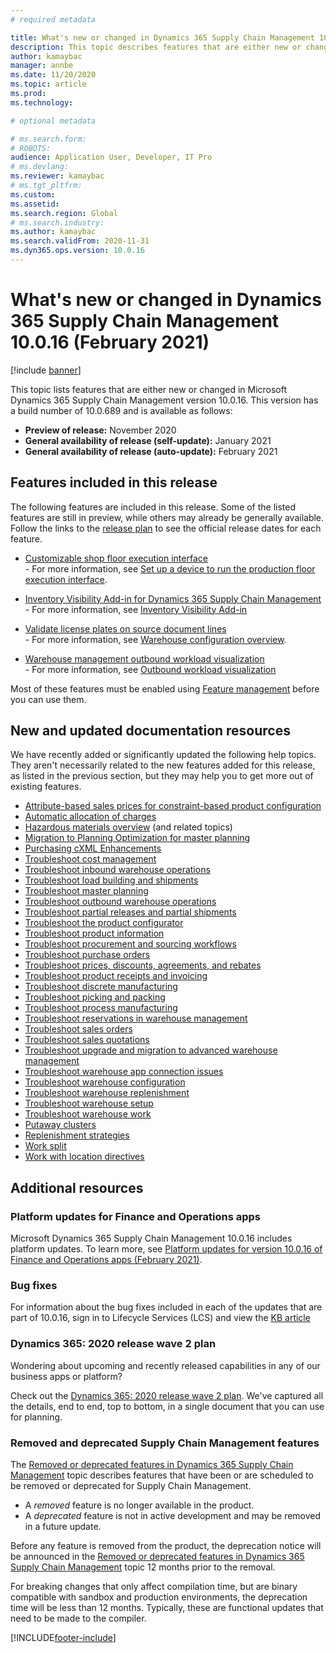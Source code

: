 ```yaml
---
# required metadata

title: What's new or changed in Dynamics 365 Supply Chain Management 10.0.16 (February 2021) 
description: This topic describes features that are either new or changed in Dynamics 365 Supply Chain Management 10.0.16. 
author: kamaybac
manager: annbe
ms.date: 11/20/2020
ms.topic: article
ms.prod: 
ms.technology: 

# optional metadata

# ms.search.form: 
# ROBOTS: 
audience: Application User, Developer, IT Pro
# ms.devlang: 
ms.reviewer: kamaybac
# ms.tgt_pltfrm: 
ms.custom: 
ms.assetid: 
ms.search.region: Global
# ms.search.industry: 
ms.author: kamaybac
ms.search.validFrom: 2020-11-31 
ms.dyn365.ops.version: 10.0.16
---
```


# What's new or changed in Dynamics 365 Supply Chain Management 10.0.16 (February 2021)

[!include [banner](../includes/banner.md)]

This topic lists features that are either new or changed in Microsoft Dynamics 365 Supply Chain Management version 10.0.16. This version has a build number of 10.0.689 and is available as follows:

- **Preview of release:** November 2020
- **General availability of release (self-update):** January 2021
- **General availability of release (auto-update):** February 2021

## Features included in this release

The following features are included in this release. Some of the listed features are still in preview, while others may already be generally available. Follow the links to the [release plan](https://docs.microsoft.com/dynamics365-release-plan/2020wave2/finance-operations/dynamics365-supply-chain-management/planned-features) to see the official release dates for each feature.

- [Customizable shop floor execution interface](https://docs.microsoft.com/dynamics365-release-plan/2020wave2/finance-operations/dynamics365-supply-chain-management/customizable-shop-floor-execution-interface)<br> - For more information, see [Set up a device to run the production floor execution interface](../production-control/production-floor-execution-setup.md).

- [Inventory Visibility Add-in for Dynamics 365 Supply Chain Management](https://docs.microsoft.com/dynamics365-release-plan/2020wave2/finance-operations/dynamics365-supply-chain-management/inventory-visibility-add-in-dynamics-365-supply-chain-management-preview)<br> - For more information, see [Inventory Visibility Add-in](../inventory/inventory-visibility.md)

- [Validate license plates on source document lines](https://docs.microsoft.com/dynamics365-release-plan/2020wave2/finance-operations/dynamics365-supply-chain-management/validate-license-plates-source-document-lines)<br> - For more information, see [Warehouse configuration overview](../warehousing/warehouse-configuration.md).

- [Warehouse management outbound workload visualization](https://docs.microsoft.com/dynamics365-release-plan/2020wave2/finance-operations/dynamics365-supply-chain-management/warehouse-management--workload-visualization)<br> - For more information, see [Outbound workload visualization](../warehousing/outbound-workload-visualization.md)

Most of these features must be enabled using [Feature management](../../fin-ops-core/fin-ops/get-started/feature-management/feature-management-overview.md) before you can use them.

## New and updated documentation resources

We have recently added or significantly updated the following help topics. They aren't necessarily related to the new features added for this release, as listed in the previous section, but they may help you to get more out of existing features.

- [Attribute-based sales prices for constraint-based product configuration](../pim/attribute-based-product-configurator.md)
- [Automatic allocation of charges](../procurement/automatic-charges-allocation.md)
- [Hazardous materials overview](../pim/hazmat-overview.md) (and related topics)
- [Migration to Planning Optimization for master planning](../master-planning/new-master-planning-engine.md)
- [Purchasing cXML Enhancements](../procurement/purchasing-cxml-enhancements.md)
- [Troubleshoot cost management](../cost-management/troubleshoot-costmanagement.md)
- [Troubleshoot inbound warehouse operations](../warehousing/troubleshoot-warehouse-inbound.md)
- [Troubleshoot load building and shipments](../warehousing/troubleshoot-warehouse-loads-shipments.md)
- [Troubleshoot master planning](../master-planning/troubleshoot-masterplanning.md)
- [Troubleshoot outbound warehouse operations](../warehousing/troubleshoot-warehouse-outbound.md)
- [Troubleshoot partial releases and partial shipments](../warehousing/troubleshoot-warehouse-partial-release-shipment.md)
- [Troubleshoot the product configurator](../pim/troubleshooting-productconfigurator.md)
- [Troubleshoot product information](../pim/troubleshooting-productinformation.md)
- [Troubleshoot procurement and sourcing workflows](../procurement/troubleshoot-procurementworkflows.md)
- [Troubleshoot purchase orders](../procurement/troubleshoot-purchaseorders.md)
- [Troubleshoot prices, discounts, agreements, and rebates](../procurement/troubleshooting-pricediscountagreements.md)
- [Troubleshoot product receipts and invoicing](../procurement/troubleshooting-productreceiptinvoicing.md)
- [Troubleshoot discrete manufacturing](../production-control/troubleshoot-discretemanufacturing.md)
- [Troubleshoot picking and packing](../warehousing/troubleshoot-warehouse-picking-packing.md)
- [Troubleshoot process manufacturing](../production-control/troubleshoot-processmanufacturing.md)
- [Troubleshoot reservations in warehouse management](../warehousing/troubleshoot-warehouse-reservations.md)
- [Troubleshoot sales orders](../sales-marketing/troubleshooting-sales.md)
- [Troubleshoot sales quotations](../sales-marketing/troubleshooting-salesquotation.md)
- [Troubleshoot upgrade and migration to advanced warehouse management](../warehousing/troubleshoot-warehouse-upgrade-migration.md)
- [Troubleshoot warehouse app connection issues](../warehousing/troubleshoot-warehouse-app-connection.md)
- [Troubleshoot warehouse configuration](../warehousing/troubleshoot-warehouse-configuration.md)
- [Troubleshoot warehouse replenishment](../warehousing/troubleshoot-warehouse-replenishment.md)
- [Troubleshoot warehouse setup](../warehousing/troubleshoot-warehouse-setup.md)
- [Troubleshoot warehouse work](../warehousing/troubleshoot-warehouse-work.md)
- [Putaway clusters](../warehousing/putaway-clusters.md)
- [Replenishment strategies](../warehousing/replenishment-strategies.md)
- [Work split](../warehousing/work-split.md)
- [Work with location directives](../warehousing/create-location-directive.md)

## Additional resources

### Platform updates for Finance and Operations apps

Microsoft Dynamics 365 Supply Chain Management 10.0.16 includes platform updates. To learn more, see [Platform updates for version 10.0.16 of Finance and Operations apps (February 2021)](../../fin-ops-core/dev-itpro/get-started/whats-new-platform-updates-10-0-16.md).

### Bug fixes

For information about the bug fixes included in each of the updates that are part of 10.0.16, sign in to Lifecycle Services (LCS) and view the [KB article](https://fix.lcs.dynamics.com/Issue/Details?bugId=528995&dbType=3&qc=267a545fabd24e111868bedc16716f5713a785ed096cdb6209526f41631e41db)

### Dynamics 365: 2020 release wave 2 plan

Wondering about upcoming and recently released capabilities in any of our business apps or platform?

Check out the [Dynamics 365: 2020 release wave 2 plan](https://docs.microsoft.com/dynamics365-release-plan/2020wave2/index). We've captured all the details, end to end, top to bottom, in a single document that you can use for planning.

### Removed and deprecated Supply Chain Management features

The [Removed or deprecated features in Dynamics 365 Supply Chain Management](removed-deprecated-features-scm-updates.md) topic describes features that have been or are scheduled to be removed or deprecated for Supply Chain Management.

- A *removed* feature is no longer available in the product.
- A *deprecated* feature is not in active development and may be removed in a future update.

Before any feature is removed from the product, the deprecation notice will be announced in the [Removed or deprecated features in Dynamics 365 Supply Chain Management](removed-deprecated-features-scm-updates.md) topic 12 months prior to the removal.

For breaking changes that only affect compilation time, but are binary compatible with sandbox and production environments, the deprecation time will be less than 12 months. Typically, these are functional updates that need to be made to the compiler.


[!INCLUDE[footer-include](../../includes/footer-banner.md)]